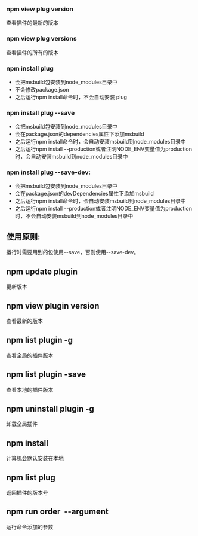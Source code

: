 ### npm view plug version
查看插件的最新的版本


### npm view plug versions 
查看插件的所有的版本


### npm install plug

+ 会把msbuild包安装到node_modules目录中
+ 不会修改package.json
+ 之后运行npm install命令时，不会自动安装 plug

### npm install plug  --save
+ 会把msbuild包安装到node_modules目录中
+ 会在package.json的dependencies属性下添加msbuild
+ 之后运行npm install命令时，会自动安装msbuild到node_modules目录中
+ 之后运行npm install --production或者注明NODE_ENV变量值为production时，会自动安装msbuild到node_modules目录中
### npm install plug   --save-dev:
+ 会把msbuild包安装到node_modules目录中
+ 会在package.json的devDependencies属性下添加msbuild
+ 之后运行npm install命令时，会自动安装msbuild到node_modules目录中
+ 之后运行npm install --production或者注明NODE_ENV变量值为production时，不会自动安装msbuild到node_modules目录中

## 使用原则:

运行时需要用到的包使用--save，否则使用--save-dev。

## npm update plugin   
更新版本
##  npm view plugin version 
查看最新的版本
## npm list plugin -g 

查看全局的插件版本

## npm list plugin -save  

查看本地的插件版本

## npm uninstall plugin -g  

卸载全局插件

## npm install 

计算机会默认安装在本地

## npm list plug  

返回插件的版本号 

##  npm run order  --argument   
运行命令添加的参数  



 
